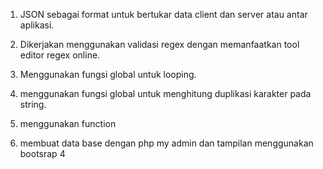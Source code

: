 1. JSON sebagai format untuk bertukar data client dan server atau antar aplikasi.

2. Dikerjakan menggunakan validasi regex dengan memanfaatkan tool editor regex online.

3. Menggunakan fungsi global untuk looping.

4. menggunakan fungsi global untuk menghitung duplikasi karakter pada string.

5. menggunakan function

6. membuat data base dengan php my admin dan tampilan menggunakan bootsrap 4
